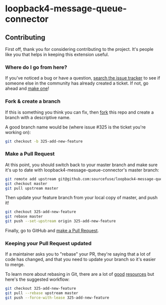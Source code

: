 # loopback4-message-queue-connector

## Contributing

First off, thank you for considering contributing to the project. It's people like you that helps in keeping this extension useful.

### Where do I go from here?

If you've noticed a bug or have a question, [search the issue tracker](https://github.com/sourcefuse/loopback4-message-queue-connector/issues) to see if
someone else in the community has already created a ticket. If not, go ahead and
[make one](https://github.com/sourcefuse/loopback4-message-queue-connector/issues/new/choose)!

### Fork & create a branch

If this is something you think you can fix, then [fork](https://help.github.com/articles/fork-a-repo) this repo and
create a branch with a descriptive name.

A good branch name would be (where issue #325 is the ticket you're working on):

```sh
git checkout -b 325-add-new-feature
```

### Make a Pull Request

At this point, you should switch back to your master branch and make sure it's
up to date with loopback4-message-queue-connector's master branch:

```sh
git remote add upstream git@github.com:sourcefuse/loopback4-message-queue-connector.git
git checkout master
git pull upstream master
```

Then update your feature branch from your local copy of master, and push it!

```sh
git checkout 325-add-new-feature
git rebase master
git push --set-upstream origin 325-add-new-feature
```

Finally, go to GitHub and [make a Pull Request](https://help.github.com/articles/creating-a-pull-request).

### Keeping your Pull Request updated

If a maintainer asks you to "rebase" your PR, they're saying that a lot of code
has changed, and that you need to update your branch so it's easier to merge.

To learn more about rebasing in Git, there are a lot of [good][git rebasing]
[resources][interactive rebase] but here's the suggested workflow:

```sh
git checkout 325-add-new-feature
git pull --rebase upstream master
git push --force-with-lease 325-add-new-feature
```

[git rebasing]: http://git-scm.com/book/en/Git-Branching-Rebasing
[interactive rebase]: https://help.github.com/articles/interactive-rebase

